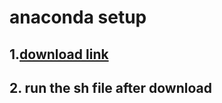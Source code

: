 # anaconda setup
 
## 1.[download link](https://repo.anaconda.com/archive/Anaconda2-5.1.0-Linux-x86_64.sh)

## 2. run the sh file after download 
